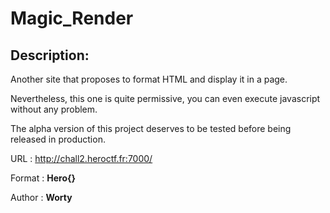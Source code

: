 
# Magic_Render
## Description:
Another site that proposes to format HTML and display it in a page.

Nevertheless, this one is quite permissive, you can even execute javascript without any problem.

The alpha version of this project deserves to be tested before being released in production.

URL : http://chall2.heroctf.fr:7000/

Format : **Hero{}**

Author : **Worty**



